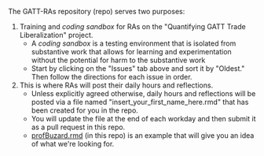 The GATT-RAs repository (repo) serves two purposes:
1. Training and _coding sandbox_ for RAs on the "Quantifying GATT Trade Liberalization" project.
   - A _coding sandbox_ is a testing environment that is isolated from substantive work that allows for learning and experimentation without the potential for harm to the substantive work
   - Start by clicking on the "Issues" tab above and sort it by "Oldest." Then follow the directions for each issue in order.
2. This is where RAs will post their daily hours and reflections.
   - Unless explicitly agreed otherwise, daily hours and reflections will be posted via a file named "insert_your_first_name_here.rmd" that has been created for you in the repo.
   - You will update the file at the end of each workday and then submit it as a pull request in this repo.
   - [profBuzard.rmd](https://github.com/kbuzard-SU/GATT-RAs/blob/main/profBuzard.rmd) (in this repo) is an example that will give you an idea of what we're looking for.
